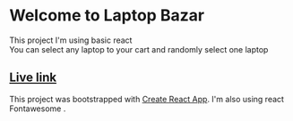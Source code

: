 # Welcome to Laptop Bazar 
 This project I'm using basic react  
 You can select any laptop to your cart and randomly select one laptop 

## [Live link](https://lucky-laptop-by-emtiaz.netlify.app/ )


This project was bootstrapped with [Create React App](https://github.com/facebook/create-react-app). I'm also using react Fontawesome . 

